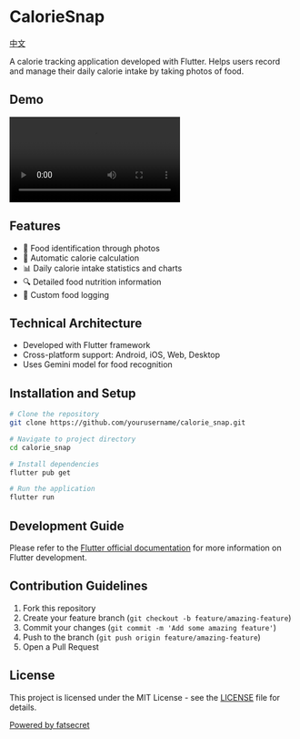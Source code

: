 # CalorieSnap

[中文](README_zh.md)

A calorie tracking application developed with Flutter. Helps users record and manage their daily calorie intake by taking photos of food.

## Demo
<video controls src="assets/video/demo.mp4" title="Title"></video>

## Features

- 📸 Food identification through photos
- 🔢 Automatic calorie calculation
- 📊 Daily calorie intake statistics and charts
- 🔍 Detailed food nutrition information
- 📝 Custom food logging

## Technical Architecture

- Developed with Flutter framework
- Cross-platform support: Android, iOS, Web, Desktop
- Uses Gemini model for food recognition

## Installation and Setup

```bash
# Clone the repository
git clone https://github.com/yourusername/calorie_snap.git

# Navigate to project directory
cd calorie_snap

# Install dependencies
flutter pub get

# Run the application
flutter run
```

## Development Guide

Please refer to the [Flutter official documentation](https://docs.flutter.dev/) for more information on Flutter development.

## Contribution Guidelines

1. Fork this repository
2. Create your feature branch (`git checkout -b feature/amazing-feature`)
3. Commit your changes (`git commit -m 'Add some amazing feature'`)
4. Push to the branch (`git push origin feature/amazing-feature`)
5. Open a Pull Request

## License

This project is licensed under the MIT License - see the [LICENSE](LICENSE) file for details.

[Powered by fatsecret](https://www.fatsecret.com)
